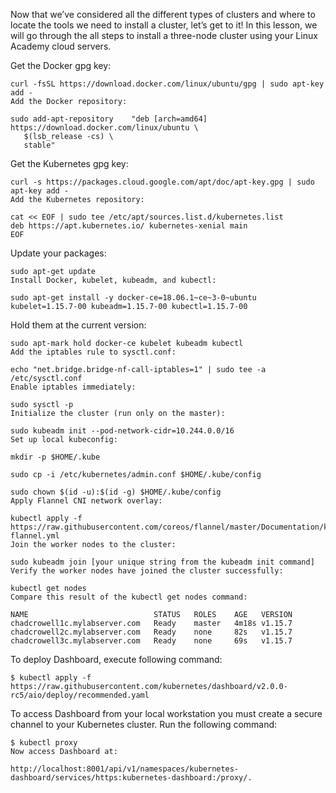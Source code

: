 Now that we’ve considered all the different types of clusters and where to locate the tools we need to install a cluster, let’s get to it! In this lesson, we will go through the all steps to install a three-node cluster using your Linux Academy cloud servers.

Get the Docker gpg key:

```
curl -fsSL https://download.docker.com/linux/ubuntu/gpg | sudo apt-key add -
Add the Docker repository:

sudo add-apt-repository    "deb [arch=amd64] https://download.docker.com/linux/ubuntu \
   $(lsb_release -cs) \
   stable"
```


Get the Kubernetes gpg key:
```
curl -s https://packages.cloud.google.com/apt/doc/apt-key.gpg | sudo apt-key add -
Add the Kubernetes repository:

cat << EOF | sudo tee /etc/apt/sources.list.d/kubernetes.list
deb https://apt.kubernetes.io/ kubernetes-xenial main
EOF

```

Update your packages:

```
sudo apt-get update
Install Docker, kubelet, kubeadm, and kubectl:

sudo apt-get install -y docker-ce=18.06.1~ce~3-0~ubuntu kubelet=1.15.7-00 kubeadm=1.15.7-00 kubectl=1.15.7-00
```

Hold them at the current version:

```
sudo apt-mark hold docker-ce kubelet kubeadm kubectl
Add the iptables rule to sysctl.conf:

echo "net.bridge.bridge-nf-call-iptables=1" | sudo tee -a /etc/sysctl.conf
Enable iptables immediately:

sudo sysctl -p
Initialize the cluster (run only on the master):

sudo kubeadm init --pod-network-cidr=10.244.0.0/16
Set up local kubeconfig:

mkdir -p $HOME/.kube

sudo cp -i /etc/kubernetes/admin.conf $HOME/.kube/config

sudo chown $(id -u):$(id -g) $HOME/.kube/config
Apply Flannel CNI network overlay:

kubectl apply -f https://raw.githubusercontent.com/coreos/flannel/master/Documentation/kube-flannel.yml
Join the worker nodes to the cluster:

sudo kubeadm join [your unique string from the kubeadm init command]
Verify the worker nodes have joined the cluster successfully:

kubectl get nodes
Compare this result of the kubectl get nodes command:

NAME                            STATUS   ROLES    AGE   VERSION
chadcrowell1c.mylabserver.com   Ready    master   4m18s v1.15.7
chadcrowell2c.mylabserver.com   Ready    none     82s   v1.15.7
chadcrowell3c.mylabserver.com   Ready    none     69s   v1.15.7

```
To deploy Dashboard, execute following command:
```
$ kubectl apply -f https://raw.githubusercontent.com/kubernetes/dashboard/v2.0.0-rc5/aio/deploy/recommended.yaml
```
To access Dashboard from your local workstation you must create a secure channel to your Kubernetes cluster. Run the following command:

```
$ kubectl proxy
Now access Dashboard at:

http://localhost:8001/api/v1/namespaces/kubernetes-dashboard/services/https:kubernetes-dashboard:/proxy/.
```
